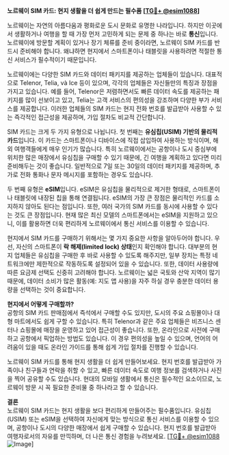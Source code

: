 **노르웨이 SIM 카드: 현지 생활을 더 쉽게 만드는 필수품 [[TG💪+ @esim1088](https://t.me/s/esim1088)]**

노르웨이는 자연의 아름다움과 평화로운 도시 문화로 유명한 나라입니다. 하지만 이곳에서 생활하거나 여행을 할 때 가장 먼저 고민하게 되는 문제 중 하나는 바로 **통신**입니다. 노르웨이에 방문할 계획이 있거나 장기 체류를 준비 중이라면, 노르웨이 SIM 카드를 반드시 준비해야 합니다. 왜냐하면 현지에서 스마트폰이나 태블릿을 사용하려면 적절한 통신 서비스가 필수적이기 때문입니다.

노르웨이에는 다양한 SIM 카드와 데이터 패키지를 제공하는 업체들이 있습니다. 대표적으로 Telenor, Telia, và Ice 등이 있으며, 각각의 업체들은 자신들만의 특징과 장점을 가지고 있습니다. 예를 들어, Telenor은 저렴하면서도 빠른 데이터 속도를 제공하는 패키지를 많이 선보이고 있고, Telia는 고객 서비스의 편의성을 강조하며 다양한 부가 서비스를 제공합니다. 이러한 업체들의 SIM 카드는 현지 전화 번호를 발급받아 사용할 수 있는 즉각적인 접근성을 제공하며, 가입 절차도 비교적 간단합니다.

SIM 카드는 크게 두 가지 유형으로 나뉩니다. 첫 번째는 **유심칩(USIM) 기반의 물리적 카드**입니다. 이 카드는 스마트폰이나 디바이스에 직접 삽입하여 사용하는 방식이며, 해외 여행객들에게 매우 인기가 많습니다. 특히 노르웨이에서는 공항이나 도시 중심부에 위치한 많은 매장에서 유심칩을 구매할 수 있기 때문에, 긴 여행을 계획하고 있다면 미리 준비해두는 것이 좋습니다. 일반적으로 7일 또는 30일의 데이터 패키지를 제공하며, 추가로 전화 통화나 문자 메시지를 포함하는 경우도 있습니다.

두 번째 유형은 **eSIM**입니다. eSIM은 유심칩을 물리적으로 제거한 형태로, 스마트폰이나 태블릿에 내장된 칩을 통해 연결됩니다. eSIM의 가장 큰 장점은 물리적인 카드를 소지하지 않아도 된다는 점입니다. 또한, 여러 국가의 SIM 카드를 동시에 사용할 수 있다는 것도 큰 장점입니다. 현재 많은 최신 모델의 스마트폰에서는 eSIM을 지원하고 있으니, 이를 활용하면 더욱 편리하게 노르웨이에서 통신 서비스를 이용할 수 있습니다.

현지에서 SIM 카드를 구매하기 위해서는 몇 가지 중요한 사항을 알아두어야 합니다. 우선, 자신의 스마트폰이 **락 해제(limited lock) 상태**인지 확인해야 합니다. 대부분의 현지 업체들은 유심칩을 구매한 후 바로 사용할 수 있도록 해주지만, 일부 장치는 특정 네트워크에만 제한적으로 작동하도록 설정되어 있을 수 있습니다. 또한, 데이터 사용량에 따른 요금제 선택도 신중히 고려해야 합니다. 노르웨이는 넓은 국토와 산악 지역이 많기 때문에, 데이터 소비가 많은 활동(예: 지도 앱 사용)을 자주 하실 경우 충분한 데이터 용량을 선택하는 것이 중요합니다.

**현지에서 어떻게 구매할까?**  
공항의 SIM 카드 판매점에서 즉석에서 구매할 수도 있지만, 도시의 주요 쇼핑몰이나 대형 마트에서도 쉽게 구할 수 있습니다. 특히 Telenor과 같은 주요 업체들은 비즈니스 센터나 쇼핑몰에 매장을 운영하고 있어 접근성이 좋습니다. 또한, 온라인으로 사전에 구매하고 공항에서 픽업하는 방법도 있습니다. 이 경우 편의성을 높일 수 있으며, 언어의 어려움이 있을 때도 온라인 가이드를 통해 쉽게 가입 절차를 진행할 수 있습니다.

노르웨이 SIM 카드를 통해 현지 생활을 더 쉽게 만들어보세요. 현지 번호를 발급받아 가족이나 친구들과 연락을 취할 수 있고, 빠른 데이터 속도로 여행 정보를 검색하거나 사진을 찍어 공유할 수도 있습니다. 현대의 모바일 생활에서 통신은 필수적인 요소이므로, 노르웨이 방문 시 꼭 필요한 준비물 중 하나라고 할 수 있습니다.

**결론**  
노르웨이 SIM 카드는 현지 생활을 보다 편리하게 만들어주는 필수품입니다. 유심칩(USIM) 또는 eSIM을 선택하여 자신에게 맞는 방식으로 통신 서비스를 이용할 수 있으며, 공항이나 도시의 다양한 매장에서 쉽게 구매할 수 있습니다. 현지 번호를 발급받아 여행자로서의 자유를 만끽하며, 더 나은 통신 경험을 누려보세요. [[TG💪+ @esim1088](https://t.me/s/esim1088) ![Image](https://i.postimg.cc/Y0z9fWf4/image.png)]